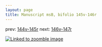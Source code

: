 ```yaml
---
layout: page
title: Manuscript msB, bifolio 145v-146r
---
```


prev: [144v-145r](../144v-145r/) next: [146v-147r](../146v-147r/)



[![Linked to zoomble image](http://www.homermultitext.org/iipsrv?IIIF=/project/homer/pyramidal/deepzoom/hmt/vbbifolio/v1/vb_145v_146r.tif/full/2000,/0/default.jpg)](http://www.homermultitext.org/ict2/?urn=urn:cite2:hmt:vbbifolio.v1:vb_145v_146r)

